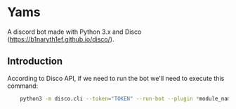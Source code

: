 # Yams
A discord bot made with Python 3.x and Disco (https://b1naryth1ef.github.io/disco/).

## Introduction
According to Disco API, if we need to run the bot we'll need to execute this command:
```bash
    python3 -m disco.cli --token="TOKEN" --run-bot --plugin *module_name*
```

